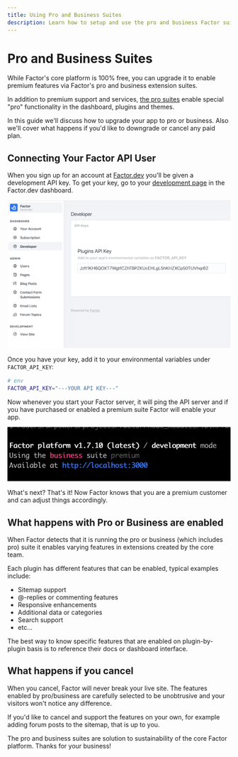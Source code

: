 ```yaml
---
title: Using Pro and Business Suites
description: Learn how to setup and use the pro and business Factor suites
---
```


# Pro and Business Suites

While Factor's core platform is 100% free, you can upgrade it to enable premium features via Factor's pro and business extension suites.

In addition to premium support and services, [the pro suites](https://factor.dev/pro) enable special "pro" functionality in the dashboard, plugins and themes.

In this guide we'll discuss how to upgrade your app to pro or business. Also we'll cover what happens if you'd like to downgrade or cancel any paid plan. 

## Connecting Your Factor API User

When you sign up for an account at [Factor.dev](https://factor.dev) you'll be given a development API key. To get your key, go to your [development page](https://factor.dev/dashboard/developer) in the Factor.dev dashboard. 

![Development Dashboard](./development-dashboard.jpg)

Once you have your key, add it to your environmental variables under `FACTOR_API_KEY`: 

```bash
# env
FACTOR_API_KEY="---YOUR API KEY---"
```

Now whenever you start your Factor server, it will ping the API server and if you have purchased or enabled a premium suite Factor will enable your app.

![Premium Detected](./cli-output.jpg)

What's next? That's it! Now Factor knows that you are a premium customer and can adjust things accordingly. 

## What happens with Pro or Business are enabled

When Factor detects that it is running the pro or business (which includes pro) suite it enables varying features in extensions created by the core team. 

Each plugin has different features that can be enabled, typical examples include:

- Sitemap support
- @-replies or commenting features
- Responsive enhancements
- Additional data or categories
- Search support
- etc...

The best way to know specific features that are enabled on plugin-by-plugin basis is to reference their docs or dashboard interface.

## What happens if you cancel

When you cancel, Factor will never break your live site. The features enabled by pro/business are carefully selected to be unobtrusive and your visitors won't notice any difference. 

If you'd like to cancel and support the features on your own, for example adding forum posts to the sitemap, that is up to you. 

The pro and business suites are solution to sustainability of the core Factor platform. Thanks for your business!


